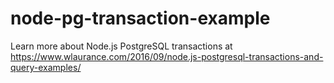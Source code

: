 # node-pg-transaction-example
Learn more about Node.js PostgreSQL transactions at https://www.wlaurance.com/2016/09/node.js-postgresql-transactions-and-query-examples/
